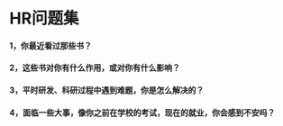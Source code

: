 # HR问题集
#### 1，你最近看过那些书？
#### 2，这些书对你有什么作用，或对你有什么影响？
#### 3，平时研发、科研过程中遇到难题，你是怎么解决的？
#### 4，面临一些大事，像你之前在学校的考试，现在的就业，你会感到不安吗？
